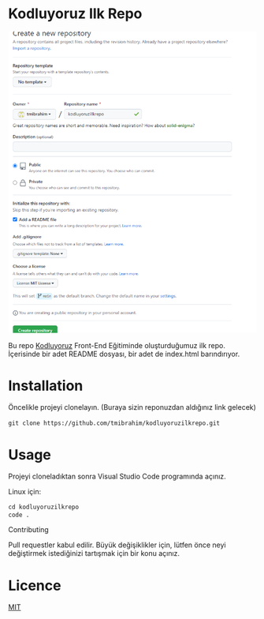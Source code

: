 # Kodluyoruz Ilk Repo
![picture](https://github.com/tmibrahim/kodluyoruzilkrepo/blob/main/img/proje1.png?raw=true)

Bu repo [Kodluyoruz](https://www.kodluyoruz.org/) Front-End Eğitiminde oluşturduğumuz ilk repo. İçerisinde bir adet README dosyası, bir adet de index.html barındırıyor.

# Installation
Öncelikle projeyi clonelayın. (Buraya sizin reponuzdan aldığınız link gelecek)

`git clone https://github.com/tmibrahim/kodluyoruzilkrepo.git`

# Usage
Projeyi cloneladıktan sonra Visual Studio Code programında açınız.

Linux için:

```
cd kodluyoruzilkrepo
code .
```
Contributing

Pull requestler kabul edilir. Büyük değişiklikler için, lütfen önce neyi değiştirmek istediğinizi tartışmak için bir konu açınız.

# Licence
[MIT](https://choosealicense.com/licenses/mit/)